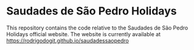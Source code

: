 # Saudades de São Pedro Holidays

This repository contains the code relative to the Saudades de São Pedro Holidays official website. The website is currently available at https://rodrigodogit.github.io/saudadessaopedro